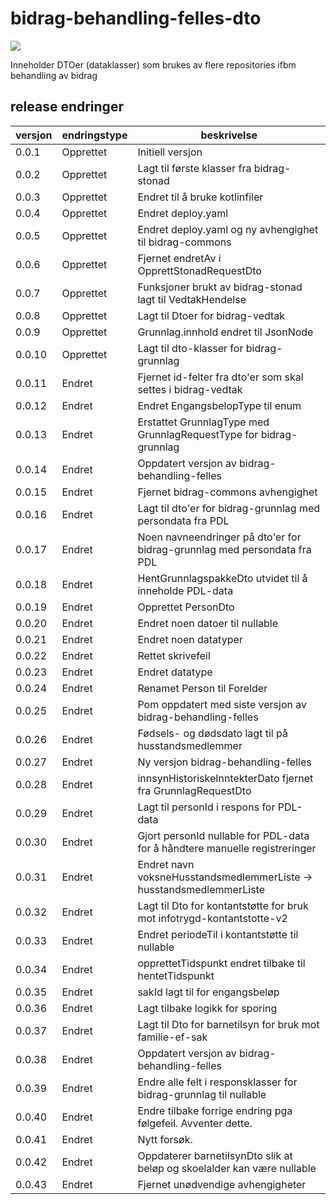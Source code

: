 # bidrag-behandling-felles-dto

![](https://github.com/navikt/bidrag-behandling-felles-dto/workflows/maven%20deploy/badge.svg)

Inneholder DTOer (dataklasser) som brukes av flere repositories ifbm behandling av bidrag

## release endringer

| versjon | endringstype | beskrivelse                                                                 |
|---------|--------------|-----------------------------------------------------------------------------|
| 0.0.1   | Opprettet    | Initiell versjon                                                            |
| 0.0.2   | Opprettet    | Lagt til første klasser fra bidrag-stonad                                   |
| 0.0.3   | Opprettet    | Endret til å bruke kotlinfiler                                              |
| 0.0.4   | Opprettet    | Endret deploy.yaml                                                          |
| 0.0.5   | Opprettet    | Endret deploy.yaml og ny avhengighet til bidrag-commons                     |
| 0.0.6   | Opprettet    | Fjernet endretAv i OpprettStonadRequestDto                                  |
| 0.0.7   | Opprettet    | Funksjoner brukt av bidrag-stonad lagt til VedtakHendelse                   |
| 0.0.8   | Opprettet    | Lagt til Dtoer for bidrag-vedtak                                            |
| 0.0.9   | Opprettet    | Grunnlag.innhold endret til JsonNode                                        |
| 0.0.10  | Opprettet    | Lagt til dto-klasser for bidrag-grunnlag                                    |
| 0.0.11  | Endret       | Fjernet id-felter fra dto'er som skal settes i bidrag-vedtak                |
| 0.0.12  | Endret       | Endret EngangsbelopType til enum                                            |
| 0.0.13  | Endret       | Erstattet GrunnlagType med GrunnlagRequestType for bidrag-grunnlag          |
| 0.0.14  | Endret       | Oppdatert versjon av bidrag-behandling-felles                               |
| 0.0.15  | Endret       | Fjernet bidrag-commons avhengighet                                          |
| 0.0.16  | Endret       | Lagt til dto'er for bidrag-grunnlag med persondata fra PDL                  |
| 0.0.17  | Endret       | Noen navneendringer på dto'er for bidrag-grunnlag med persondata fra PDL    |
| 0.0.18  | Endret       | HentGrunnlagspakkeDto utvidet til å inneholde PDL-data                      |
| 0.0.19  | Endret       | Opprettet PersonDto                                                         |
| 0.0.20  | Endret       | Endret noen datoer til nullable                                             |
| 0.0.21  | Endret       | Endret noen datatyper                                                       |
| 0.0.22  | Endret       | Rettet skrivefeil                                                           |
| 0.0.23  | Endret       | Endret datatype                                                             |
| 0.0.24  | Endret       | Renamet Person til Forelder                                                 |
| 0.0.25  | Endret       | Pom oppdatert med siste versjon av bidrag-behandling-felles                 |
| 0.0.26  | Endret       | Fødsels- og dødsdato lagt til på husstandsmedlemmer                         |
| 0.0.27  | Endret       | Ny versjon bidrag-behandling-felles                                         |
| 0.0.28  | Endret       | innsynHistoriskeInntekterDato fjernet fra GrunnlagRequestDto                |
| 0.0.29  | Endret       | Lagt til personId i respons for PDL-data                                    |
| 0.0.30  | Endret       | Gjort personId nullable for PDL-data for å håndtere manuelle registreringer |
| 0.0.31  | Endret       | Endret navn voksneHusstandsmedlemmerListe -> husstandsmedlemmerListe        |   
| 0.0.32  | Endret       | Lagt til Dto for kontantstøtte for bruk mot infotrygd-kontantstotte-v2      |     
| 0.0.33  | Endret       | Endret periodeTil i kontantstøtte til nullable                              |     
| 0.0.34  | Endret       | opprettetTidspunkt endret tilbake til hentetTidspunkt                       |     
| 0.0.35  | Endret       | sakId lagt til for engangsbeløp                                             |     
| 0.0.36  | Endret       | Lagt tilbake logikk for sporing                                             |     
| 0.0.37  | Endret       | Lagt til Dto for barnetilsyn for bruk mot familie-ef-sak                    |     
| 0.0.38  | Endret       | Oppdatert versjon av bidrag-behandling-felles                               |     
| 0.0.39  | Endret       | Endre alle felt i responsklasser for bidrag-grunnlag til nullable           |     
| 0.0.40  | Endret       | Endre tilbake forrige endring pga følgefeil. Avventer dette.                |     
| 0.0.41  | Endret       | Nytt forsøk.                                                                |     
| 0.0.42  | Endret       | Oppdaterer barnetilsynDto slik at beløp og skoelalder kan være nullable     |     
| 0.0.43  | Endret       | Fjernet unødvendige avhengigheter                                           |     
